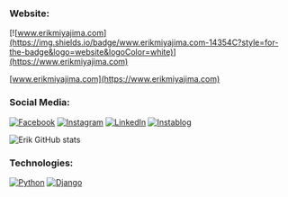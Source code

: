 
###   Website: 

[![www.erikmiyajima.com](https://img.shields.io/badge/www.erikmiyajima.com-14354C?style=for-the-badge&logo=website&logoColor=white)](https://www.erikmiyajima.com)

[www.erikmiyajima.com](https://www.erikmiyajima.com)



###   Social Media:

[![Facebook](https://img.shields.io/badge/Facebook-1877F2?style=for-the-badge&logo=facebook&logoColor=white)](https://www.facebook.com/profile.php?viewas=100000686899395&id=100009124251611)
[![Instagram](https://img.shields.io/badge/Instagram-E4405F?style=for-the-badge&logo=instagram&logoColor=white)](https://www.instagram.com/erik_miyajima)
[![LinkedIn](https://img.shields.io/badge/LinkedIn-0077B5?style=for-the-badge&logo=linkedin&logoColor=white)](https://www.linkedin.com/in/erik-miyajima-355a7223b)
[![Instablog](https://img.shields.io/badge/Instablog-713D47?style=for-the-badge&logo=instagram&logoColor=grey)](https://www.instagram.com/eagles.mountain)

![Erik GitHub stats](https://github-readme-stats.vercel.app/api?username=ErikSM&show_icons=true&theme=radical)



###   Technologies:

[![Python](https://img.shields.io/badge/python-14354C?style=for-the-badge&logo=python&logoColor=yellow)](https://www.python.org/)
[![Django](https://img.shields.io/badge/Django-14354C?style=for-the-badge&logo=django&logoColor=blue)](https://www.djangoproject.com/)


